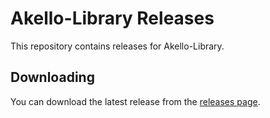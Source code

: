 # Akello-Library Releases

This repository contains releases for Akello-Library.

## Downloading

You can download the latest release from the [releases page](releases).
